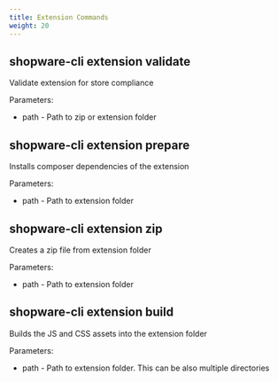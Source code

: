 ```yaml
---
title: Extension Commands
weight: 20
---
```


## shopware-cli extension validate

Validate extension for store compliance

Parameters:
* path - Path to zip or extension folder


## shopware-cli extension prepare

Installs composer dependencies of the extension

Parameters:
* path - Path to extension folder


## shopware-cli extension zip

Creates a zip file from extension folder

Parameters:

* path - Path to extension folder

## shopware-cli extension build

Builds the JS and CSS assets into the extension folder

Parameters:

* path - Path to extension folder. This can be also multiple directories
